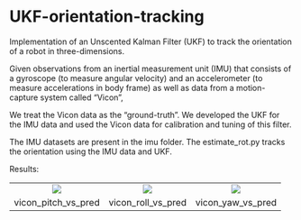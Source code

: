 # UKF-orientation-tracking
Implementation of an Unscented Kalman Filter (UKF) to track the orientation of a robot in three-dimensions.

Given observations from an inertial measurement unit (IMU) that consists of a gyroscope (to measure angular velocity) 
and an accelerometer (to measure accelerations in body frame) as well as data from a motion-capture system called “Vicon”,

We treat the Vicon data as the “ground-truth”. We developed the UKF for the IMU data and used the Vicon data for 
calibration and tuning of this filter.

The IMU datasets are present in the imu folder. 
The estimate_rot.py tracks the orientation using the IMU data and UKF.

Results:

<table>
  <tr>
      <td align = "center"> <img src="https://user-images.githubusercontent.com/114776023/223570818-b444b103-8ab7-471f-83a6-bc00c0d5b3d4.png"> </td>
      <td align = "center"> <img src="https://user-images.githubusercontent.com/114776023/223570821-cccd8954-131f-4ba1-b16e-fda97647b3c1.png"> </td>
      <td align = "center"> <img src="https://user-images.githubusercontent.com/114776023/223570823-4c0f97f7-c38b-4afe-8f9c-d6abe7a0a1a0.png"> </td>
  </tr>
  <tr>
      <td align = "center">vicon_pitch_vs_pred</td>
      <td align = "center">vicon_roll_vs_pred</td>
      <td align = "center">vicon_yaw_vs_pred</td>
  </tr>
</table>
